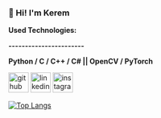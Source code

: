 ### 👋 Hi! I'm Kerem



**Used Technologies:**

**-----------------------**

**Python / C / C++ / C# || OpenCV / PyTorch**



[<img src='https://cdn.jsdelivr.net/npm/simple-icons@3.0.1/icons/github.svg' alt='github' height='40'>](https://github.com/keremababeyy)  [<img src='https://cdn.jsdelivr.net/npm/simple-icons@3.0.1/icons/linkedin.svg' alt='linkedin' height='40'>](https://www.linkedin.com/in/https://www.linkedin.com/in/kerem-ababey-988b25259//)  [<img src='https://cdn.jsdelivr.net/npm/simple-icons@3.0.1/icons/instagram.svg' alt='instagram' height='40'>](https://www.instagram.com/abykerem/)  

[![Top Langs](https://github-readme-stats.vercel.app/api/top-langs/?username=keremababeyy)](https://github.com/anuraghazra/github-readme-stats)

